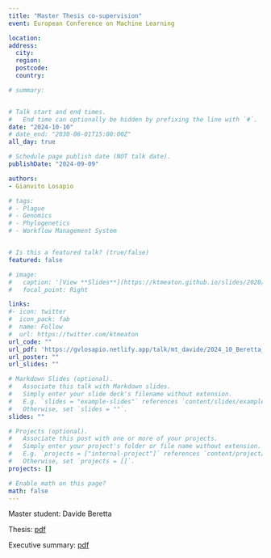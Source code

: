 ```yaml
---
title: "Master Thesis co-supervision"
event: European Conference on Machine Learning

location:
address:
  city:
  region:
  postcode:
  country:

# summary:


# Talk start and end times.
#   End time can optionally be hidden by prefixing the line with `#`.
date: "2024-10-10"
# date_end: "2030-06-01T15:00:00Z"
all_day: true

# Schedule page publish date (NOT talk date).
publishDate: "2024-09-09"

authors:
- Gianvito Losapio

# tags:
# - Plague
# - Genomics
# - Phylogenetics
# - Workflow Management System


# Is this a featured talk? (true/false)
featured: false

# image:
#   caption: '[View **Slides**](https://ktmeaton.github.io/slides/2020/01/30_BEAP.pdf)'
#   focal_point: Right

links:
#- icon: twitter
#  icon_pack: fab
#  name: Follow
#  url: https://twitter.com/ktmeaton
url_code: ""
url_pdf: 'https://gvlosapio.netlify.app/talk/mt_davide/2024_10_Beretta_thesis.pdf'
url_poster: ""
url_slides: ""

# Markdown Slides (optional).
#   Associate this talk with Markdown slides.
#   Simply enter your slide deck's filename without extension.
#   E.g. `slides = "example-slides"` references `content/slides/example-slides.md`.
#   Otherwise, set `slides = ""`.
slides: ""

# Projects (optional).
#   Associate this post with one or more of your projects.
#   Simply enter your project's folder or file name without extension.
#   E.g. `projects = ["internal-project"]` references `content/project/deep-learning/index.md`.
#   Otherwise, set `projects = []`.
projects: []

# Enable math on this page?
math: false
---
```


Master student: Davide Beretta

Thesis: [pdf](https://gvlosapio.netlify.app/talk/mt_davide/2024_10_Beretta_thesis.pdf)

Executive summary: [pdf](https://gvlosapio.netlify.app/talk/mt_davide/Beretta_Executive_Summary.pdf)